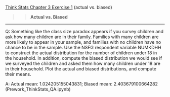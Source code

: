 [Think Stats Chapter 3 Exercise 1](http://greenteapress.com/thinkstats2/html/thinkstats2004.html#toc31) (actual vs. biased)

>> **Actual vs. Biased**
---
Q: Something like the class size paradox appears if you survey children and ask how many children are in their family. Families with many children are more likely to appear in your sample, and families with no children have no chance to be in the sample. Use the NSFG respondent variable NUMKDHH to construct the actual distribution for the number of children under 18 in the household. In addition, compute the biased distribution we would see if we surveyed the children and asked them how many children under 18 are in their household. Plot the actual and biased distributions, and compute their means.

A: Actual mean: 1.024205155043831; Biased mean: 2.403679100664282 (Prework_ThinkStats_QA.ipynb)
